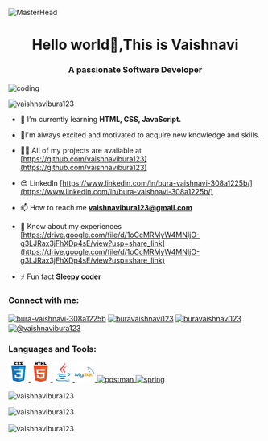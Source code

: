 ![MasterHead](https://media.giphy.com/headers/GitHub/w8ZJLtJbmuph.gif)
<h1 align="center">Hello world👋,This is Vaishnavi</h1>
<h3 align="center">A passionate Software Developer</h3>
<img align="center" alt="coding" width="400" src="https://camo.githubusercontent.com/374987f773148e46b1851b9e3bc4bf71b182562dd002620ef3e4263cb3997130/68747470733a2f2f6d69726f2e6d656469756d2e636f6d2f6d61782f3837352f312a7164415731546a434e353768316c6275757a766368672e676966">

<p align="left"> <img src="https://komarev.com/ghpvc/?username=vaishnavibura123&label=Profile%20views&color=0e75b6&style=flat" alt="vaishnavibura123" /> </p>

- 🌱 I’m currently learning **HTML, CSS, JavaScript.**

- 👯I'm always excited and motivated to acquire new knowledge and skills.

- 👨‍💻 All of my projects are available at [https://github.com/vaishnavibura123](https://github.com/vaishnavibura123)

- 😎 LinkedIn [https://www.linkedin.com/in/bura-vaishnavi-308a1225b/](https://www.linkedin.com/in/bura-vaishnavi-308a1225b/)

- 📫 How to reach me **vaishnavibura123@gmail.com**

- 📄 Know about my experiences [https://drive.google.com/file/d/1oCcMRMyW4MNIjO-g3LJRax3jFhXDp4sE/view?usp=share_link](https://drive.google.com/file/d/1oCcMRMyW4MNIjO-g3LJRax3jFhXDp4sE/view?usp=share_link)

- ⚡ Fun fact **Sleepy coder**

<h3 align="left">Connect with me:</h3>
<p align="left">
<a href="https://linkedin.com/in/bura-vaishnavi-308a1225b" target="blank"><img align="center" src="https://raw.githubusercontent.com/rahuldkjain/github-profile-readme-generator/master/src/images/icons/Social/linked-in-alt.svg" alt="bura-vaishnavi-308a1225b" height="30" width="40" /></a>
<a href="https://www.hackerrank.com/buravaishnavi123" target="blank"><img align="center" src="https://raw.githubusercontent.com/rahuldkjain/github-profile-readme-generator/master/src/images/icons/Social/hackerrank.svg" alt="buravaishnavi123" height="30" width="40" /></a>
<a href="https://www.leetcode.com/buravaishnavi123" target="blank"><img align="center" src="https://raw.githubusercontent.com/rahuldkjain/github-profile-readme-generator/master/src/images/icons/Social/leet-code.svg" alt="buravaishnavi123" height="30" width="40" /></a>
<a href="https://www.hackerearth.com/@vaishnavibura123" target="blank"><img align="center" src="https://raw.githubusercontent.com/rahuldkjain/github-profile-readme-generator/master/src/images/icons/Social/hackerearth.svg" alt="@vaishnavibura123" height="30" width="40" /></a>
</p>

<h3 align="left">Languages and Tools:</h3>
<p align="left"> <a href="https://www.w3schools.com/css/" target="_blank" rel="noreferrer"> <img src="https://raw.githubusercontent.com/devicons/devicon/master/icons/css3/css3-original-wordmark.svg" alt="css3" width="40" height="40"/> </a> <a href="https://www.w3.org/html/" target="_blank" rel="noreferrer"> <img src="https://raw.githubusercontent.com/devicons/devicon/master/icons/html5/html5-original-wordmark.svg" alt="html5" width="40" height="40"/> </a> <a href="https://www.java.com" target="_blank" rel="noreferrer"> <img src="https://raw.githubusercontent.com/devicons/devicon/master/icons/java/java-original.svg" alt="java" width="40" height="40"/> </a> <a href="https://www.mysql.com/" target="_blank" rel="noreferrer"> <img src="https://raw.githubusercontent.com/devicons/devicon/master/icons/mysql/mysql-original-wordmark.svg" alt="mysql" width="40" height="40"/> </a> <a href="https://postman.com" target="_blank" rel="noreferrer"> <img src="https://www.vectorlogo.zone/logos/getpostman/getpostman-icon.svg" alt="postman" width="40" height="40"/> </a> <a href="https://spring.io/" target="_blank" rel="noreferrer"> <img src="https://www.vectorlogo.zone/logos/springio/springio-icon.svg" alt="spring" width="40" height="40"/> </a> </p>

<p><img align="center" src="https://github-readme-stats.vercel.app/api/top-langs?username=vaishnavibura123&show_icons=true&locale=en&layout=compact" alt="vaishnavibura123" /></p>

<p><img align="center" src="https://github-readme-stats.vercel.app/api?username=vaishnavibura123&show_icons=true&locale=en" alt="vaishnavibura123" /></p>

<p><img align="center" src="https://github-readme-streak-stats.herokuapp.com/?user=vaishnavibura123&" alt="vaishnavibura123" /></p>
